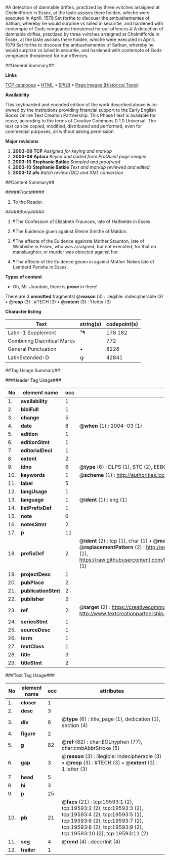 #A detection of damnable driftes, practized by three vvitches arraigned at Chelmifforde in Essex, at the laste assises there holden, whiche were executed in Aprill. 1579 Set forthe to discouer the ambushementes of Sathan, whereby he would surprise vs lulled in securitie, and hardened with contempte of Gods vengeance threatened for our offences.#
A detection of damnable driftes, practized by three vvitches arraigned at Chelmifforde in Essex, at the laste assises there holden, whiche were executed in Aprill. 1579 Set forthe to discouer the ambushementes of Sathan, whereby he would surprise vs lulled in securitie, and hardened with contempte of Gods vengeance threatened for our offences.

##General Summary##

**Links**

[TCP catalogue](http://www.ota.ox.ac.uk/tcp/)  • 
[HTML](http://tei.it.ox.ac.uk/tcp/Texts-HTML/free/A18/A18587.html)  • 
[EPUB](http://tei.it.ox.ac.uk/tcp/Texts-EPUB/free/A18/A18587.epub) • 
[Page images (Historical Texts)](https://data.historicaltexts.jisc.ac.uk/view?pubId=eebo-99854184e&pageId=eebo-99854184e-19593-1)

**Availability**

This keyboarded and encoded edition of the
	       work described above is co-owned by the institutions
	       providing financial support to the Early English Books
	       Online Text Creation Partnership. This Phase I text is
	       available for reuse, according to the terms of Creative
	       Commons 0 1.0 Universal. The text can be copied,
	       modified, distributed and performed, even for
	       commercial purposes, all without asking permission.

**Major revisions**

1. __2003-09__ __TCP__ *Assigned for keying and markup*
1. __2003-09__ __Aptara__ *Keyed and coded from ProQuest page images*
1. __2003-10__ __Stephanie Batkie__ *Sampled and proofread*
1. __2003-10__ __Stephanie Batkie__ *Text and markup reviewed and edited*
1. __2003-12__ __pfs__ *Batch review (QC) and XML conversion*

##Content Summary##

#####Front#####

1. To the Reader.

#####Body#####

1. ¶The Confession of Elizabeth Fraunces,
late of Hatfeelde in Essex.

1. ¶The Euidence giuen against Elleine
Smithe of Maldon.

1. ¶The effecte of the Euidence againste
Mother Staunton, late of Wimbishe
in Essex, who was arraigned, but not
executed, for that no manslaughter,
or murder was obiected against her.

1. ¶The effecte of the Euidence geuen in
against Mother Nokes late of Lamberd
Parishe in Essex.

**Types of content**

  * Oh, Mr. Jourdain, there is **prose** in there!

There are 3 **ommitted** fragments! 
 @__reason__ (3) : illegible: indecipherable (3)  •  @__resp__ (3) : #TECH (3)  •  @__extent__ (3) : 1 letter (3)

**Character listing**


|Text|string(s)|codepoint(s)|
|---|---|---|
|Latin-1 Supplement|²¶|178 182|
|Combining             Diacritical Marks|̄|772|
|General Punctuation|•|8226|
|LatinExtended-D|ꝙ|42841|

##Tag Usage Summary##

###Header Tag Usage###

|No|element name|occ|attributes|
|---|---|---|---|
|1.|__availability__|1||
|2.|__biblFull__|1||
|3.|__change__|5||
|4.|__date__|8| @__when__ (1) : 2004-03 (1)|
|5.|__edition__|1||
|6.|__editionStmt__|1||
|7.|__editorialDecl__|1||
|8.|__extent__|2||
|9.|__idno__|6| @__type__ (6) : DLPS (1), STC (2), EEBO-CITATION (1), PROQUEST (1), VID (1)|
|10.|__keywords__|1| @__scheme__ (1) : http://authorities.loc.gov/ (1)|
|11.|__label__|5||
|12.|__langUsage__|1||
|13.|__language__|1| @__ident__ (1) : eng (1)|
|14.|__listPrefixDef__|1||
|15.|__note__|6||
|16.|__notesStmt__|2||
|17.|__p__|11||
|18.|__prefixDef__|2| @__ident__ (2) : tcp (1), char (1)  •  @__matchPattern__ (2) : ([0-9\-]+):([0-9IVX]+) (1), (.+) (1)  •  @__replacementPattern__ (2) : http://eebo.chadwyck.com/downloadtiff?vid=$1&page=$2 (1), https://raw.githubusercontent.com/textcreationpartnership/Texts/master/tcpchars.xml#$1 (1)|
|19.|__projectDesc__|1||
|20.|__pubPlace__|2||
|21.|__publicationStmt__|2||
|22.|__publisher__|2||
|23.|__ref__|2| @__target__ (2) : https://creativecommons.org/publicdomain/zero/1.0/ (1), http://www.textcreationpartnership.org/docs/. (1)|
|24.|__seriesStmt__|1||
|25.|__sourceDesc__|1||
|26.|__term__|1||
|27.|__textClass__|1||
|28.|__title__|3||
|29.|__titleStmt__|2||


###Text Tag Usage###

|No|element name|occ|attributes|
|---|---|---|---|
|1.|__closer__|1||
|2.|__desc__|3||
|3.|__div__|6| @__type__ (6) : title_page (1), dedication (1), section (4)|
|4.|__figure__|2||
|5.|__g__|82| @__ref__ (82) : char:EOLhyphen (77), char:cmbAbbrStroke (5)|
|6.|__gap__|3| @__reason__ (3) : illegible: indecipherable (3)  •  @__resp__ (3) : #TECH (3)  •  @__extent__ (3) : 1 letter (3)|
|7.|__head__|5||
|8.|__hi__|3||
|9.|__p__|25||
|10.|__pb__|21| @__facs__ (21) : tcp:19593:1 (2), tcp:19593:2 (2), tcp:19593:3 (2), tcp:19593:4 (2), tcp:19593:5 (1), tcp:19593:6 (2), tcp:19593:7 (2), tcp:19593:8 (2), tcp:19593:9 (2), tcp:19593:10 (2), tcp:19593:11 (2)|
|11.|__seg__|4| @__rend__ (4) : decorInit (4)|
|12.|__trailer__|1||
